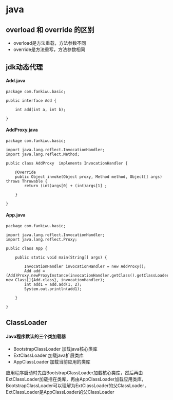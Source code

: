 # java
##  overload 和 override 的区别
- overload是方法重载，方法参数不同
- override是方法重写，方法参数相同
##  jdk动态代理
#### Add.java

	package com.fankiwu.basic;
	
	public interface Add {
	
		int add(int a, int b);
	
	}
#### AddProxy.java
	
	package com.fankiwu.basic;
	
	import java.lang.reflect.InvocationHandler;
	import java.lang.reflect.Method;
	
	public class AddProxy  implements InvocationHandler {
	
		@Override
		public Object invoke(Object proxy, Method method, Object[] args) throws Throwable {
			return (int)args[0] + (int)args[1] ;

		}
	
	}
#### App.java

	package com.fankiwu.basic;
	
	import java.lang.reflect.InvocationHandler;
	import java.lang.reflect.Proxy;
	
	public class App {
	
		public static void main(String[] args) {
	
			InvocationHandler invocationHandler = new AddProxy();
			Add add = (Add)Proxy.newProxyInstance(invocationHandler.getClass().getClassLoader(), new Class[]{Add.class}, invocationHandler);
			int add1 = add.add(1, 2);
			System.out.println(add1);
	
		}
	
	}

## ClassLoader
#### Java程序默认的三个类加载器
- BootstrapClassLoader
	加载java核心类库
- ExtClassLoader 
	加载java扩展类库
- AppClassLoader
	加载当前应用的类库

应用程序启动时先由BootstrapClassLoader加载核心类库，然后再由ExtClassLoader加载括在类库，再由AppClassLoader加载应用类库，BootstrapClassLoader可以理解为ExtClassLoader的父ClassLoader，
ExtClassLoader是AppClassLoader的父ClassLoader


